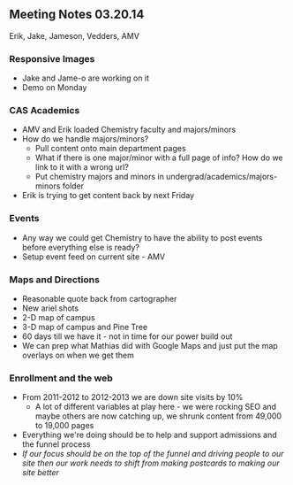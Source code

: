 ## Meeting Notes 03.20.14
Erik, Jake, Jameson, Vedders, AMV
### Responsive Images
* Jake and Jame-o are working on it
* Demo on Monday

### CAS Academics
* AMV and Erik loaded Chemistry faculty and majors/minors
* How do we handle majors/minors? 
    * Pull content onto main department pages 
    * What if there is one major/minor with a full page of info? How do we link to it with a wrong url?
    * Put chemistry majors and minors in undergrad/academics/majors-minors folder
* Erik is trying to get content back by next Friday

### Events
* Any way we could get Chemistry to have the ability to post events before everything else is ready?
* Setup event feed on current site - AMV

### Maps and Directions
* Reasonable quote back from cartographer
* New ariel shots
* 2-D map of campus
* 3-D map of campus and Pine Tree
* 60 days till we have it - not in time for our power build out
* We can prep what Mathias did with Google Maps and just put the map overlays on when we get them

### Enrollment and the web
* From 2011-2012 to 2012-2013 we are down site visits by 10%
    * A lot of different variables at play here - we were rocking SEO and maybe others are now catching up, we shrunk content from 49,000 to 19,000 pages
* Everything we're doing should be to help and support admissions and the funnel process
* *If our focus should be on the top of the funnel and driving people to our site then our work needs to shift from making postcards to making our site better*
